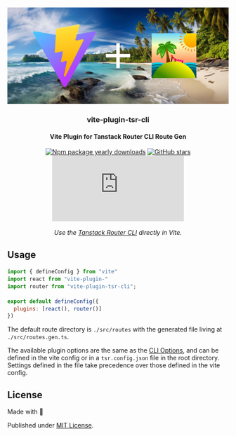 <div align="center">
<br />

![Archí](.github/banner.jpg)

<h3>vite-plugin-tsr-cli</h3>

#### Vite Plugin for Tanstack Router CLI Route Gen

[![Npm package yearly downloads](https://badgen.net/npm/dy/express)](https://npmjs.com/package/express)
[![GitHub stars](https://img.shields.io/github/stars/freeCodeCamp/freeCodeCamp.svg?style=social&label=Star&maxAge=2592000)](https://github.com/freeCodeCamp/freeCodeCamp)
[![NuGet stable version](https://badgen.net/nuget/v/newtonsoft.json)](https://nuget.org/packages/newtonsoft.json)

*Use the [Tanstack Router CLI](https://tanstack.com/router/v1/docs/api/router-cli) directly in Vite.*
</div>

## Usage

```js
import { defineConfig } from "vite"
import react from "vite-plugin-"
import router from "vite-plugin-tsr-cli";

export default defineConfig({
  plugins: [react(), router()]
})
```

The default route directory is `./src/routes` with the generated file living at `./src/routes.gen.ts`.


The available plugin options are the same as the [CLI Options](https://tanstack.com/router/v1/docs/api/router-cli), and can be defined in the vite config or in a `tsr.config.json` file in the root directory. Settings defined in the file take precedence over those defined in the vite config.

## License

Made with 💚

Published under [MIT License](./LICENSE).

